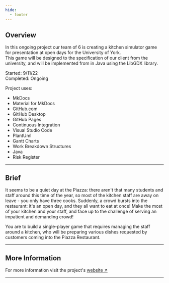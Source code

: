 ```yaml
---
hide:
  - footer
---
```


## Overview
In this ongoing project our team of 6 is creating a kitchen simulator game for presentation at open days for the University of York.  
This game will be designed to the specification of our client from the university, and will be implemented from in Java using the LibGDX library.  

Started: 9/11/22  
Completed: Ongoing

Project uses:  

- MkDocs
- Material for MkDocs
- GitHub.com
- GitHub Desktop
- GitHub Pages
- Continuous Integration
- Visual Studio Code
- PlantUml
- Gantt Charts
- Work Breakdown Structures
- Java
- Risk Register

---

## Brief
It seems to be a quiet day at the Piazza: there aren't that many students and staff around
this time of the year, so most of the kitchen staff are away on leave - you only have three
cooks. Suddenly, a crowd bursts into the restaurant: it's an open day, and they all want to eat
at once! Make the most of your kitchen and your staff, and face up to the challenge of
serving an impatient and demanding crowd!

You are to build a single-player game that requires managing the staff around a kitchen, who
will be preparing various dishes requested by customers coming into the Piazza Restaurant.

---

## More Information
For more information visit the project's [website ↗](https://catepilladevelopment.github.io)

---